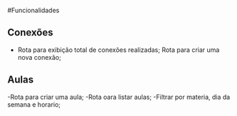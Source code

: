 #Funcionalidades

## Conexões

- Rota para exibição total de conexões realizadas;
 Rota para criar uma nova conexão;

## Aulas

-Rota para criar uma aula;
-Rota oara listar aulas;
-Filtrar por materia, dia da semana e horario;